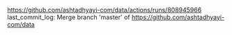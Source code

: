 https://github.com/ashtadhyayi-com/data/actions/runs/808945966
last_commit_log: Merge branch 'master' of https://github.com/ashtadhyayi-com/data